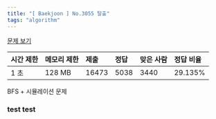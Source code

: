 ```yaml
---
title: "[ Baekjoon ] No.3055 탈출"
tags: "algorithm"
---
```




[문제 보기]( https://www.acmicpc.net/problem/3055)

| 시간 제한 | 메모리 제한 | 제출  | 정답 | 맞은 사람 | 정답 비율 |
| :-------- | :---------- | :---- | :--- | :-------- | :-------- |
| 1 초      | 128 MB      | 16473 | 5038 | 3440      | 29.135%   |



BFS + 시뮬레이션 문제


### test test

